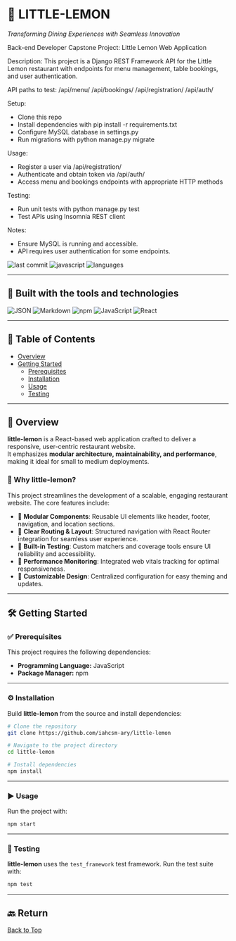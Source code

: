 # 🍋 LITTLE-LEMON

*Transforming Dining Experiences with Seamless Innovation*

Back-end Developer Capstone Project: Little Lemon Web Application

Description:
This project is a Django REST Framework API for the Little Lemon restaurant with endpoints for menu management, table bookings, and user authentication.

API paths to test:
/api/menu/
/api/bookings/
/api/registration/
/api/auth/

Setup:
- Clone this repo
- Install dependencies with pip install -r requirements.txt
- Configure MySQL database in settings.py
- Run migrations with python manage.py migrate

Usage:
- Register a user via /api/registration/
- Authenticate and obtain token via /api/auth/
- Access menu and bookings endpoints with appropriate HTTP methods

Testing:
- Run unit tests with python manage.py test
- Test APIs using Insomnia REST client

Notes:
- Ensure MySQL is running and accessible.
- API requires user authentication for some endpoints.


![last commit](https://img.shields.io/badge/last%20commit-today-brightgreen) 
![javascript](https://img.shields.io/badge/javascript-83.4%25-yellow) 
![languages](https://img.shields.io/badge/languages-3-blue)

---

## 🚀 Built with the tools and technologies
![JSON](https://img.shields.io/badge/-JSON-black?logo=json&logoColor=white)
![Markdown](https://img.shields.io/badge/-Markdown-black?logo=markdown&logoColor=white)
![npm](https://img.shields.io/badge/-npm-red?logo=npm&logoColor=white)
![JavaScript](https://img.shields.io/badge/-JavaScript-yellow?logo=javascript&logoColor=black)
![React](https://img.shields.io/badge/-React-blue?logo=react&logoColor=white)

---

## 📖 Table of Contents
- [Overview](#overview)
- [Getting Started](#getting-started)
  - [Prerequisites](#prerequisites)
  - [Installation](#installation)
  - [Usage](#usage)
  - [Testing](#testing)

---

## 📌 Overview

**little-lemon** is a React-based web application crafted to deliver a responsive, user-centric restaurant website.  
It emphasizes **modular architecture, maintainability, and performance**, making it ideal for small to medium deployments.

### 🌟 Why little-lemon?
This project streamlines the development of a scalable, engaging restaurant website. The core features include:

- 🧩 **Modular Components**: Reusable UI elements like header, footer, navigation, and location sections.  
- 🧭 **Clear Routing & Layout**: Structured navigation with React Router integration for seamless user experience.  
- 🧪 **Built-in Testing**: Custom matchers and coverage tools ensure UI reliability and accessibility.  
- 🎯 **Performance Monitoring**: Integrated web vitals tracking for optimal responsiveness.  
- 🎨 **Customizable Design**: Centralized configuration for easy theming and updates.  

---

## 🛠️ Getting Started

### ✅ Prerequisites
This project requires the following dependencies:

- **Programming Language:** JavaScript  
- **Package Manager:** npm  

---

### ⚙️ Installation
Build **little-lemon** from the source and install dependencies:

```bash
# Clone the repository
git clone https://github.com/iahcsm-ary/little-lemon

# Navigate to the project directory
cd little-lemon

# Install dependencies
npm install
```

---

### ▶️ Usage
Run the project with:

```bash
npm start
```

---

### 🧪 Testing
**little-lemon** uses the `test_framework` test framework. Run the test suite with:

```bash
npm test
```

---

## 🔙 Return
[Back to Top](#-little-lemon)
